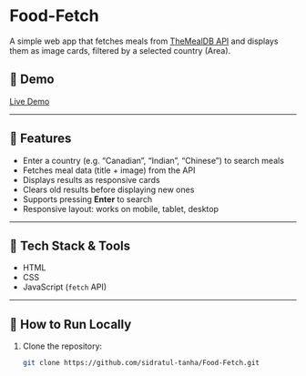 # Food-Fetch

A simple web app that fetches meals from [TheMealDB API](https://www.themealdb.com) and displays them as image cards, filtered by a selected country (Area).

## 📝 Demo

[Live Demo](https://sidratul-tanha.github.io/Food-Fetch/)

---

## 🚀 Features

- Enter a country (e.g. “Canadian”, “Indian”, “Chinese”) to search meals  
- Fetches meal data (title + image) from the API  
- Displays results as responsive cards  
- Clears old results before displaying new ones  
- Supports pressing **Enter** to search  
- Responsive layout: works on mobile, tablet, desktop  

---

## 🧰 Tech Stack & Tools

- HTML
- CSS 
- JavaScript (`fetch` API)  

---

## 🔧 How to Run Locally

1. Clone the repository:  
   ```bash
   git clone https://github.com/sidratul-tanha/Food-Fetch.git
